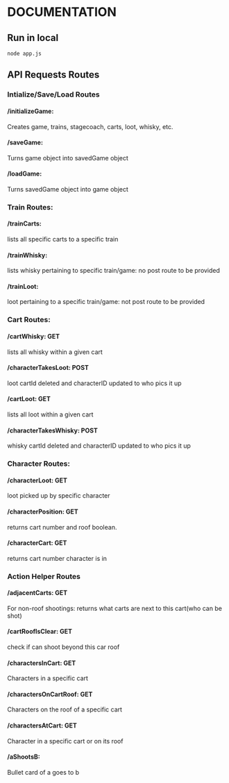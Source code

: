 # DOCUMENTATION

## Run in local
```
node app.js
```

## API Requests Routes

### Intialize/Save/Load Routes
#### /initializeGame:
Creates game, trains, stagecoach, carts, loot, whisky, etc.

#### /saveGame:
Turns game object into savedGame object

#### /loadGame:
Turns savedGame object into game object

### Train Routes:
#### /trainCarts:
lists all specific carts to a specific train

#### /trainWhisky:
lists whisky pertaining to specific train/game: no post route to be provided

#### /trainLoot:
loot pertaining to a specific train/game: not post route to be provided


### Cart Routes:
#### /cartWhisky: GET
lists all whisky within a given cart

#### /characterTakesLoot: POST
loot cartId deleted and characterID updated to who pics it up

#### /cartLoot: GET
lists all loot within a given cart

#### /characterTakesWhisky: POST
whisky cartId deleted and characterID updated to who pics it up

### Character Routes:
#### /characterLoot: GET
loot picked up by specific character

#### /characterPosition: GET
returns cart number and roof boolean.

#### /characterCart: GET
returns cart number character is in




### Action Helper Routes
#### /adjacentCarts: GET
For non-roof shootings: returns what carts are next to this cart(who can be shot)

#### /cartRoofIsClear: GET
check if can shoot beyond this car roof

#### /charactersInCart: GET
Characters in a specific cart

#### /charactersOnCartRoof: GET
Characters on the roof of a specific cart

#### /charactersAtCart: GET
Character in a specific cart or on its roof

#### /aShootsB:
Bullet card of a goes to b
